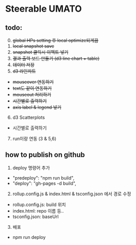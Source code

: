 # Steerable UMATO

## todo:
0. ~~global HPs setting 후 local optimize되게끔~~
1. ~~local snapshot save~~
2. ~~snapshot 클릭시 이펙트 넣기~~
3. ~~결과 출력 보드 만들기 (d3 line chart + table)~~
4. ~~데이터 저장~~
5. ~~d3 라인차트~~
- ~~mouseover 연동하기~~
- ~~text도 같이 연동하기~~
- ~~mouseout 처리하기~~
- ~~시간별로 출력하기~~
- ~~axis label & legend 넣기~~
6. d3 Scatterplots
- 시간별로 출력하기
7. run이랑 연동 (3 & 5,6)

## how to publish on github
1. deploy 명령어 추가
- "predeploy": "npm run build",
- "deploy": "gh-pages -d build",
2. rollup.config.js & index.html & tsconfig.json 에서 경로 수정
- rollup.config.js: build 위치
- index.html: repo 이름 등..
- tsconfig.json: baseUrl
3. 배포
- npm run deploy
